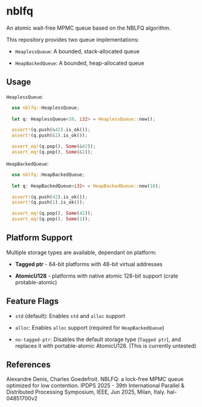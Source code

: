 # nblfq

An atomic wait-free MPMC queue based on the NBLFQ algorithm.

This repository provides two queue implementations:

- `HeaplessQueue`: A bounded, stack-allocated queue

- `HeapBackedQueue`: A bounded, heap-allocated queue


## Usage

`HeaplessQueue`:

```rust
  use nblfq::HeaplessQueue;
  
  let q: HeaplessQueue<10, i32> = HeaplessQueue::new();

  assert!(q.push(&42).is_ok());
  assert!(q.push(&1).is_ok());

  assert_eq!(q.pop(), Some(&42));
  assert_eq!(q.pop(), Some(&1)); 
```


`HeapBackedQueue`:

```rust
  use nblfq::HeapBackedQueue;
  
  let q: HeapBackedQueue<i32> = HeapBackedQueue::new(10);

  assert!(q.push(42).is_ok());
  assert!(q.push(1).is_ok());

  assert_eq!(q.pop(), Some(42));
  assert_eq!(q.pop(), Some(1));
```


## Platform Support

Multiple storage types are available, dependant on platform:

- **Tagged ptr** - 64-bit platforms with 48-bit virtual addresses

- **AtomicU128** - platforms with native atomic 128-bit support (crate protable-atomic)


## Feature Flags

- `std` (default): Enables `std` and `alloc` support

- `alloc`: Enables `alloc` support (required for `HeapBackedQueue`)

- `no-tagged-ptr`: Disables the default storage type (`Tagged ptr`), and replaces it with portable-atomic AtomicU128. (This is currently untested)


## References

Alexandre Denis, Charles Goedefroit. NBLFQ: a lock-free MPMC queue optimized for low contention.
IPDPS 2025 - 39th International Parallel & Distributed Processing Symposium, IEEE, Jun 2025,
Milan, Italy. hal-04851700v2
